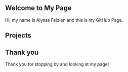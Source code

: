 <head>
  <title> Alyssa's Github</title>
  </head>


## Welcome to My Page

<p> 
  Hi, my name is Alyssa Felzien and this is my GitHub Page. 
  </p>






## Projects








## Thank you

Thank you for stopping by and looking at my page!

